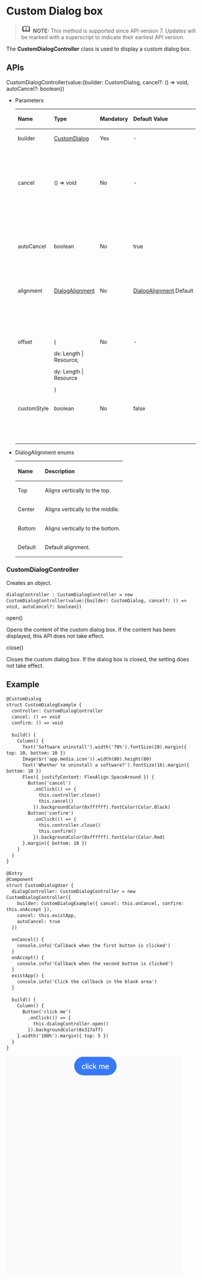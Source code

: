 # Custom Dialog box<a name="EN-US_TOPIC_0000001237355055"></a>

>![](../../public_sys-resources/icon-note.gif) **NOTE:** 
>This method is supported since API version 7. Updates will be marked with a superscript to indicate their earliest API version.

The  **CustomDialogController**  class is used to display a custom dialog box.

## APIs<a name="section14945157165212"></a>

CustomDialogController\(value:\{builder: CustomDialog, cancel?: \(\) =\> void, autoCancel?: boolean\}\)

-   Parameters

    <a name="table816913216616"></a>
    <table><thead align="left"><tr id="row016972667"><th class="cellrowborder" valign="top" width="13.16%" id="mcps1.1.6.1.1"><p id="p101691221267"><a name="p101691221267"></a><a name="p101691221267"></a>Name</p>
    </th>
    <th class="cellrowborder" valign="top" width="20.75%" id="mcps1.1.6.1.2"><p id="p616916211613"><a name="p616916211613"></a><a name="p616916211613"></a>Type</p>
    </th>
    <th class="cellrowborder" valign="top" width="5.680000000000001%" id="mcps1.1.6.1.3"><p id="p21691725613"><a name="p21691725613"></a><a name="p21691725613"></a>Mandatory</p>
    </th>
    <th class="cellrowborder" valign="top" width="24.14%" id="mcps1.1.6.1.4"><p id="p4169221969"><a name="p4169221969"></a><a name="p4169221969"></a>Default Value</p>
    </th>
    <th class="cellrowborder" valign="top" width="36.27%" id="mcps1.1.6.1.5"><p id="p616922465"><a name="p616922465"></a><a name="p616922465"></a>Description</p>
    </th>
    </tr>
    </thead>
    <tbody><tr id="row617013216610"><td class="cellrowborder" valign="top" width="13.16%" headers="mcps1.1.6.1.1 "><p id="p11170822063"><a name="p11170822063"></a><a name="p11170822063"></a>builder</p>
    </td>
    <td class="cellrowborder" valign="top" width="20.75%" headers="mcps1.1.6.1.2 "><p id="p151701826617"><a name="p151701826617"></a><a name="p151701826617"></a><a href="217.md">CustomDialog</a></p>
    </td>
    <td class="cellrowborder" valign="top" width="5.680000000000001%" headers="mcps1.1.6.1.3 "><p id="p151705218616"><a name="p151705218616"></a><a name="p151705218616"></a>Yes</p>
    </td>
    <td class="cellrowborder" valign="top" width="24.14%" headers="mcps1.1.6.1.4 "><p id="p51702216617"><a name="p51702216617"></a><a name="p51702216617"></a>-</p>
    </td>
    <td class="cellrowborder" valign="top" width="36.27%" headers="mcps1.1.6.1.5 "><p id="p1017062765"><a name="p1017062765"></a><a name="p1017062765"></a>Constructor of the custom dialog box content.</p>
    </td>
    </tr>
    <tr id="row4170723612"><td class="cellrowborder" valign="top" width="13.16%" headers="mcps1.1.6.1.1 "><p id="p171709214610"><a name="p171709214610"></a><a name="p171709214610"></a>cancel</p>
    </td>
    <td class="cellrowborder" valign="top" width="20.75%" headers="mcps1.1.6.1.2 "><p id="p1517018210613"><a name="p1517018210613"></a><a name="p1517018210613"></a>() =&gt; void</p>
    </td>
    <td class="cellrowborder" valign="top" width="5.680000000000001%" headers="mcps1.1.6.1.3 "><p id="p141701022068"><a name="p141701022068"></a><a name="p141701022068"></a>No</p>
    </td>
    <td class="cellrowborder" valign="top" width="24.14%" headers="mcps1.1.6.1.4 "><p id="p20170429614"><a name="p20170429614"></a><a name="p20170429614"></a>-</p>
    </td>
    <td class="cellrowborder" valign="top" width="36.27%" headers="mcps1.1.6.1.5 "><p id="p0170321361"><a name="p0170321361"></a><a name="p0170321361"></a>Callback invoked when the dialog box is closed after the overlay exits.</p>
    </td>
    </tr>
    <tr id="row7170625613"><td class="cellrowborder" valign="top" width="13.16%" headers="mcps1.1.6.1.1 "><p id="p11170627619"><a name="p11170627619"></a><a name="p11170627619"></a>autoCancel</p>
    </td>
    <td class="cellrowborder" valign="top" width="20.75%" headers="mcps1.1.6.1.2 "><p id="p71701121661"><a name="p71701121661"></a><a name="p71701121661"></a>boolean</p>
    </td>
    <td class="cellrowborder" valign="top" width="5.680000000000001%" headers="mcps1.1.6.1.3 "><p id="p8170192564"><a name="p8170192564"></a><a name="p8170192564"></a>No</p>
    </td>
    <td class="cellrowborder" valign="top" width="24.14%" headers="mcps1.1.6.1.4 "><p id="p161701822061"><a name="p161701822061"></a><a name="p161701822061"></a>true</p>
    </td>
    <td class="cellrowborder" valign="top" width="36.27%" headers="mcps1.1.6.1.5 "><p id="p111700219615"><a name="p111700219615"></a><a name="p111700219615"></a>Whether to allow users to click the overlay to exit.</p>
    </td>
    </tr>
    <tr id="row4619154917209"><td class="cellrowborder" valign="top" width="13.16%" headers="mcps1.1.6.1.1 "><p id="p26193491206"><a name="p26193491206"></a><a name="p26193491206"></a>alignment</p>
    </td>
    <td class="cellrowborder" valign="top" width="20.75%" headers="mcps1.1.6.1.2 "><p id="p1461914912207"><a name="p1461914912207"></a><a name="p1461914912207"></a><a href="#li46304184186">DialogAlignment</a></p>
    </td>
    <td class="cellrowborder" valign="top" width="5.680000000000001%" headers="mcps1.1.6.1.3 "><p id="p1161910499207"><a name="p1161910499207"></a><a name="p1161910499207"></a>No</p>
    </td>
    <td class="cellrowborder" valign="top" width="24.14%" headers="mcps1.1.6.1.4 "><p id="p1695856057"><a name="p1695856057"></a><a name="p1695856057"></a><a href="#li46304184186">DialogAlignment</a>.Default</p>
    </td>
    <td class="cellrowborder" valign="top" width="36.27%" headers="mcps1.1.6.1.5 "><p id="p5620144910200"><a name="p5620144910200"></a><a name="p5620144910200"></a>Alignment mode of the dialog box in the vertical direction.</p>
    </td>
    </tr>
    <tr id="row1212812822210"><td class="cellrowborder" valign="top" width="13.16%" headers="mcps1.1.6.1.1 "><p id="p11128181222"><a name="p11128181222"></a><a name="p11128181222"></a>offset</p>
    </td>
    <td class="cellrowborder" valign="top" width="20.75%" headers="mcps1.1.6.1.2 "><p id="p15886722116"><a name="p15886722116"></a><a name="p15886722116"></a>{</p>
    <p id="p450717617111"><a name="p450717617111"></a><a name="p450717617111"></a>dx: Length | Resource,</p>
    <p id="p383151220115"><a name="p383151220115"></a><a name="p383151220115"></a>dy: Length  | Resource</p>
    <p id="p41289862216"><a name="p41289862216"></a><a name="p41289862216"></a>}</p>
    </td>
    <td class="cellrowborder" valign="top" width="5.680000000000001%" headers="mcps1.1.6.1.3 "><p id="p312819882214"><a name="p312819882214"></a><a name="p312819882214"></a>No</p>
    </td>
    <td class="cellrowborder" valign="top" width="24.14%" headers="mcps1.1.6.1.4 "><p id="p1128158112211"><a name="p1128158112211"></a><a name="p1128158112211"></a>-</p>
    </td>
    <td class="cellrowborder" valign="top" width="36.27%" headers="mcps1.1.6.1.5 "><p id="p161281684222"><a name="p161281684222"></a><a name="p161281684222"></a>Offset of the dialog box relative to the alignment position.</p>
    </td>
    </tr>
    <tr id="row16766162117114"><td class="cellrowborder" valign="top" width="13.16%" headers="mcps1.1.6.1.1 "><p id="p117671621201112"><a name="p117671621201112"></a><a name="p117671621201112"></a>customStyle</p>
    </td>
    <td class="cellrowborder" valign="top" width="20.75%" headers="mcps1.1.6.1.2 "><p id="p15767021161117"><a name="p15767021161117"></a><a name="p15767021161117"></a>boolean</p>
    </td>
    <td class="cellrowborder" valign="top" width="5.680000000000001%" headers="mcps1.1.6.1.3 "><p id="p18767202113110"><a name="p18767202113110"></a><a name="p18767202113110"></a>No</p>
    </td>
    <td class="cellrowborder" valign="top" width="24.14%" headers="mcps1.1.6.1.4 "><p id="p1376710215114"><a name="p1376710215114"></a><a name="p1376710215114"></a>false</p>
    </td>
    <td class="cellrowborder" valign="top" width="36.27%" headers="mcps1.1.6.1.5 "><p id="p7767821131117"><a name="p7767821131117"></a><a name="p7767821131117"></a>Whether the style of the dialog box is customized.</p>
    </td>
    </tr>
    </tbody>
    </table>

-   <a name="li46304184186"></a>DialogAlignment enums

    <a name="table1964810186187"></a>
    <table><thead align="left"><tr id="row66471818181813"><th class="cellrowborder" valign="top" width="25.2%" id="mcps1.1.3.1.1"><p id="p2064711183189"><a name="p2064711183189"></a><a name="p2064711183189"></a>Name</p>
    </th>
    <th class="cellrowborder" valign="top" width="74.8%" id="mcps1.1.3.1.2"><p id="p1764718186187"><a name="p1764718186187"></a><a name="p1764718186187"></a>Description</p>
    </th>
    </tr>
    </thead>
    <tbody><tr id="row9647161818185"><td class="cellrowborder" valign="top" width="25.2%" headers="mcps1.1.3.1.1 "><p id="p14647181821813"><a name="p14647181821813"></a><a name="p14647181821813"></a>Top</p>
    </td>
    <td class="cellrowborder" valign="top" width="74.8%" headers="mcps1.1.3.1.2 "><p id="p10647131817182"><a name="p10647131817182"></a><a name="p10647131817182"></a>Aligns vertically to the top.</p>
    </td>
    </tr>
    <tr id="row164731891816"><td class="cellrowborder" valign="top" width="25.2%" headers="mcps1.1.3.1.1 "><p id="p116472181182"><a name="p116472181182"></a><a name="p116472181182"></a>Center</p>
    </td>
    <td class="cellrowborder" valign="top" width="74.8%" headers="mcps1.1.3.1.2 "><p id="p1464710180184"><a name="p1464710180184"></a><a name="p1464710180184"></a>Aligns vertically to the middle.</p>
    </td>
    </tr>
    <tr id="row76479180187"><td class="cellrowborder" valign="top" width="25.2%" headers="mcps1.1.3.1.1 "><p id="p2647131841811"><a name="p2647131841811"></a><a name="p2647131841811"></a>Bottom</p>
    </td>
    <td class="cellrowborder" valign="top" width="74.8%" headers="mcps1.1.3.1.2 "><p id="p7647141812185"><a name="p7647141812185"></a><a name="p7647141812185"></a>Aligns vertically to the bottom.</p>
    </td>
    </tr>
    <tr id="row86481518121817"><td class="cellrowborder" valign="top" width="25.2%" headers="mcps1.1.3.1.1 "><p id="p1464714189186"><a name="p1464714189186"></a><a name="p1464714189186"></a>Default</p>
    </td>
    <td class="cellrowborder" valign="top" width="74.8%" headers="mcps1.1.3.1.2 "><p id="p10647191811189"><a name="p10647191811189"></a><a name="p10647191811189"></a>Default alignment.</p>
    </td>
    </tr>
    </tbody>
    </table>


### CustomDialogController<a name="section8664549161612"></a>

Creates an object.

```
dialogController : CustomDialogController = new CustomDialogController(value:{builder: CustomDialog, cancel?: () => void, autoCancel?: boolean})
```

open\(\)

Opens the content of the custom dialog box. If the content has been displayed, this API does not take effect.

close\(\)

Closes the custom dialog box. If the dialog box is closed, the setting does not take effect.

## Example<a name="section1033712576815"></a>

```
@CustomDialog
struct CustomDialogExample {
  controller: CustomDialogController
  cancel: () => void
  confirm: () => void

  build() {
    Column() {
      Text('Software uninstall').width('70%').fontSize(20).margin({ top: 10, bottom: 10 })
      Image($r('app.media.icon')).width(80).height(80)
      Text('Whether to uninstall a software?').fontSize(16).margin({ bottom: 10 })
      Flex({ justifyContent: FlexAlign.SpaceAround }) {
        Button('cancel')
          .onClick(() => {
            this.controller.close()
            this.cancel()
          }).backgroundColor(0xffffff).fontColor(Color.Black)
        Button('confirm')
          .onClick(() => {
            this.controller.close()
            this.confirm()
          }).backgroundColor(0xffffff).fontColor(Color.Red)
      }.margin({ bottom: 10 })
    }
  }
}

@Entry
@Component
struct CustomDialogUser {
  dialogController: CustomDialogController = new CustomDialogController({
    builder: CustomDialogExample({ cancel: this.onCancel, confirm: this.onAccept }),
    cancel: this.existApp,
    autoCancel: true
  })

  onCancel() {
    console.info('Callback when the first button is clicked')
  }
  onAccept() {
    console.info('Callback when the second button is clicked')
  }
  existApp() {
    console.info('Click the callback in the blank area')
  }

  build() {
    Column() {
      Button('click me')
        .onClick(() => {
          this.dialogController.open()
        }).backgroundColor(0x317aff)
    }.width('100%').margin({ top: 5 })
  }
}
```

![](figures/customdialog.gif)

